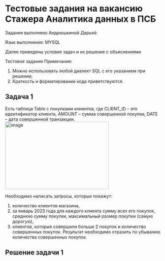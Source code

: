 # Тестовые задания на вакансию Стажера Аналитика данных в ПСБ

Задание выполнено Андрюшкиной Дарьей

Язык выполнения: MYSQL

Далее приведены условия задач и их решение с объяснениями 

Тестовое задание
Примечание:

1. Можно использовать любой диалект SQL с его указанием при решении;
2. Краткость и форматирование кода приветствуются.

## Задача 1

Есть таблица Table с покупками клиентов, где 
CLIENT_ID –  это идентификатор клиента,
AMOUNT – сумма совершенной покупки,
DATE – дата совершенной транзакции.
<img width="336" height="219" alt="image" src="https://github.com/user-attachments/assets/cfd85ad9-3ced-402e-be44-5c6cb91ea0c8" />

Необходимо написать запросы, которые покажут:
1.	количество клиентов магазина,
2.	за январь 2023 года для каждого клиента сумму всех его покупок, среднюю сумму покупки, максимальный размер покупки (самую дорогую),
3.	клиентов, которые совершили больше 2 покупок и количество совершенных покупок. Результат необходимо отразить по убыванию количества совершенных покупок.

## Решение задачи 1
